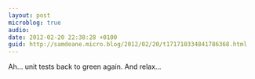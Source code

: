 ```yaml
---
layout: post
microblog: true
audio: 
date: 2012-02-20 22:38:28 +0100
guid: http://samdeane.micro.blog/2012/02/20/t171710334841786368.html
---
```

Ah… unit tests back to green again. And relax...
